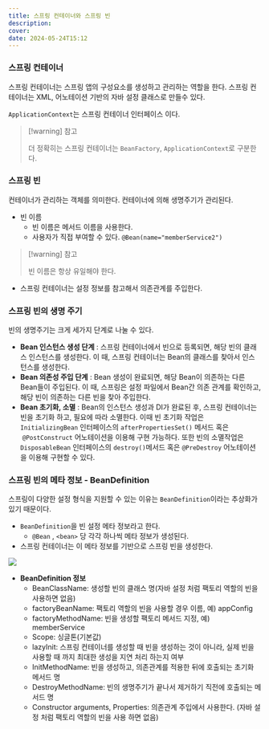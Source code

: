 ```yaml
---
title: 스프링 컨테이너와 스프링 빈
description:
cover:
date: 2024-05-24T15:12
---
```


### 스프링 컨테이너

스프링 컨테이너는 스프링 앱의 구성요소를 생성하고 관리하는 역할을 한다. 스프링 컨테이너는 XML, 어노테이션 기반의 자바 설정 클래스로 만들수 있다.

`ApplicationContext`는 스프링 컨테이너 인터페이스 이다.

> [!warning] 참고
>
> 더 정확히는 스프링 컨테이너는 `BeanFactory`, `ApplicationContext`로 구분한다.

### 스프링 빈

컨테이너가 관리하는 객체를 의미한다. 컨테이너에 의해 생명주기가 관리된다.

- 빈 이름
  - 빈 이름은 메서드 이름을 사용한다.
  - 사용자가 직접 부여할 수 있다. `@Bean(name="memberService2")`

> [!warning] 참고
>
> 빈 이름은 항상 유일해야 한다.

- 스프링 컨테이너는 설정 정보를 참고해서 의존관계를 주입한다.

### 스프링 빈의 생명 주기

빈의 생명주기는 크게 세가지 단계로 나눌 수 있다.

- **Bean 인스턴스 생성 단계** : 스프링 컨테이너에서 빈으로 등록되면, 해당 빈의 클래스 인스턴스를 생성한다. 이 때, 스프링 컨테이너는 Bean의 클래스를 찾아서 인스턴스를 생성한다.
- **Bean 의존성 주입 단계** : Bean 생성이 완료되면, 해당 Bean이 의존하는 다른 Bean들이 주입된다. 이 때, 스프링은 설정 파일에서 Bean간 의존 관계를 확인하고, 해당 빈이 의존하는 다른 빈을 찾아 주입한다.
- **Bean 초기화, 소멸** : Bean의 인스턴스 생성과 DI가 완료된 후, 스프링 컨테이너는 빈을 초기화 하고, 필요에 따라 소멸한다. 이때 빈 초기화 작업은 `InitializingBean` 인터페이스의 `afterPropertiesSet()` 메서드 혹은  `@PostConstruct` 어노테이션을 이용해 구현 가능하다. 또한 빈의 소멸작업은 `DisposableBean` 인터페이스의 `destroy()`메서드 혹은 `@PreDestroy` 어노테이션을 이용해 구현할 수 있다.

### 스프링 빈의 메타 정보 - BeanDefinition

스프링이 다양한 설정 형식을 지원할 수 있는 이유는 `BeanDefinition`이라는 추상화가 있기 때문이다.

- `BeanDefinition`을 빈 설정 메타 정보라고 한다.
  - `@Bean` , `<bean>` 당 각각 하나씩 메타 정보가 생성된다.
- 스프링 컨테이너는 이 메타 정보를 기반으로 스프링 빈을 생성한다.

![](https://i.imgur.com/kKZHSnd.png)

- **BeanDefinition 정보**
  - BeanClassName: 생성할 빈의 클래스 명(자바 설정 처럼 팩토리 역할의 빈을 사용하면 없음)
  - factoryBeanName: 팩토리 역할의 빈을 사용할 경우 이름, 예) appConfig
  - factoryMethodName: 빈을 생성할 팩토리 메서드 지정, 예) memberService
  - Scope: 싱글톤(기본값)
  - lazyInit: 스프링 컨테이너를 생성할 때 빈을 생성하는 것이 아니라, 실제 빈을 사용할 때 까지 최대한 생성을 지연 처리 하는지 여부
  - InitMethodName: 빈을 생성하고, 의존관계를 적용한 뒤에 호출되는 초기화 메서드 명
  - DestroyMethodName: 빈의 생명주기가 끝나서 제거하기 직전에 호출되는 메서드 명
  - Constructor arguments, Properties: 의존관계 주입에서 사용한다. (자바 설정 처럼 팩토리 역할의 빈을 사용 하면 없음)
